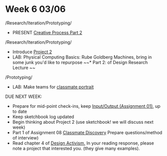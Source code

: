# Week 6 03/06

/Research/Iteration/Prototyping/
* PRESENT [Creative Process Part 2](creative_process.md)

/Research/Iteration/Prototyping/
* Introduce [Project 2](city_as_site.md)
* LAB: Physical Computing Basics: Rube Goldberg Machines, bring in some junk you'd like to repurpose
~~* Part 2: of Design Research Lecture ~~

/Prototyping/
* LAB: Make teams for [classmate portrait ](classmate_discovery.md)

DUE NEXT WEEK:
* Prepare for mid-point check-ins, keep [Input/Output (Assignment 01),](constant_inputoutput.md) up to date  
* Keep sketchbook log updated
* Begin thinking about Project 2 (use sketchbook! we will discuss next week)
* Part 1 of Assignment 08 [Classmate Discovery](classmate_discovery.md) Prepare questions/method of interview)
* Read chapter 4 of [Design Activism.](https://drive.google.com/file/d/1uEY0Yyy1gyc-1jXy_iNnqD05Hq_hSo0L/view?usp=sharing) In your reading response, please note a project that interested you. (they give many examples).


